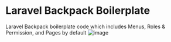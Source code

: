 # Laravel Backpack Boilerplate
Laravel Backpack boilerplate code which includes Menus, Roles &amp; Permission, and Pages by default
![image](https://github.com/AmjadIqbal/laravel-backpack-boilerplate/assets/36040604/6e6d7de8-c9e3-49f8-8540-118c280c83a3)

